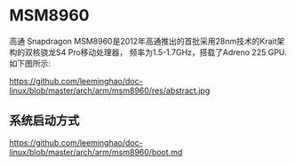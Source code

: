 MSM8960
========================================

高通 Snapdragon MSM8960是2012年高通推出的首批采用28nm技术的Krait架构的双核骁龙S4 Pro移动处理器，
频率为1.5-1.7GHz，搭载了Adreno 225 GPU. 如下图所示:

https://github.com/leeminghao/doc-linux/blob/master/arch/arm/msm8960/res/abstract.jpg

系统启动方式
----------------------------------------

https://github.com/leeminghao/doc-linux/blob/master/arch/arm/msm8960/boot.md
